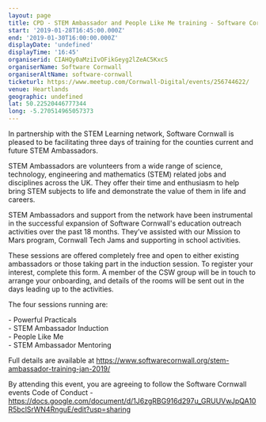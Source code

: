 ```yaml
---
layout: page
title: CPD - STEM Ambassador and People Like Me training - Software Cornwall
start: '2019-01-28T16:45:00.000Z'
end: '2019-01-30T16:00:00.000Z'
displayDate: 'undefined'
displayTime: '16:45'
organiserid: CIAHQy0aMziIvOFikGeyg2lZeAC5KxcS
organiserName: Software Cornwall
organiserAltName: software-cornwall
ticketurl: https://www.meetup.com/Cornwall-Digital/events/256744622/
venue: Heartlands
geographic: undefined
lat: 50.22520446777344
long: -5.270514965057373
---
```

<p>In partnership with the STEM Learning network, Software Cornwall is pleased to be facilitating three days of training for the counties current and future STEM Ambassadors.</p> <p>STEM Ambassadors are volunteers from a wide range of science, technology, engineering and mathematics (STEM) related jobs and disciplines across the UK. They offer their time and enthusiasm to help bring STEM subjects to life and demonstrate the value of them in life and careers.</p> <p>STEM Ambassadors and support from the network have been instrumental in the successful expansion of Software Cornwall's education outreach activities over the past 18 months. They’ve assisted with our Mission to Mars program, Cornwall Tech Jams and supporting in school activities.</p> <p>These sessions are offered completely free and open to either existing ambassadors or those taking part in the induction session. To register your interest, complete this form. A member of the CSW group will be in touch to arrange your onboarding, and details of the rooms will be sent out in the days leading up to the activities.</p> <p>The four sessions running are:</p> <p>- Powerful Practicals<br/>- STEM Ambassador Induction<br/>- People Like Me<br/>- STEM Ambassador Mentoring</p> <p>Full details are available at <a href='https://www.softwarecornwall.org/stem-ambassador-training-jan-2019/' class='linkified'>https://www.softwarecornwall.org/stem-ambassador-training-jan-2019/</a></p> <p>By attending this event, you are agreeing to follow the Software Cornwall events Code of Conduct - <a href='https://docs.google.com/document/d/1J6zgRBG916d297u_GRUUVwJpQA10R5bclSrWN4RnguE/edit?usp=sharing' class='linkified'>https://docs.google.com/document/d/1J6zgRBG916d297u_GRUUVwJpQA10R5bclSrWN4RnguE/edit?usp=sharing</a></p> 
